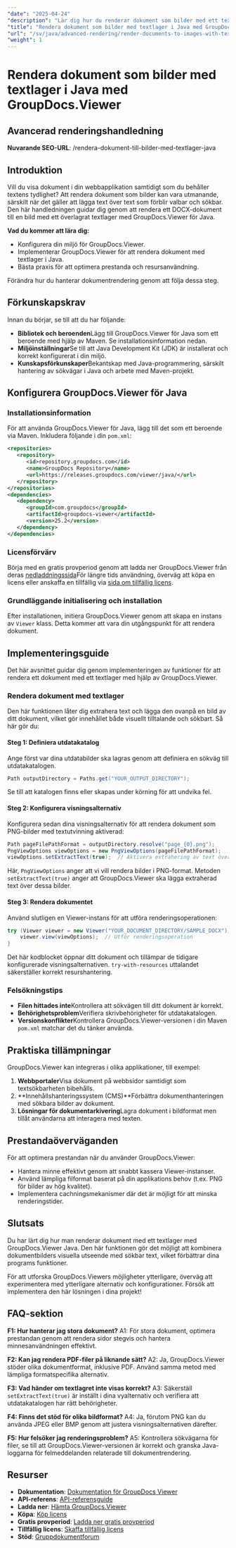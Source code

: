 ```yaml
---
"date": "2025-04-24"
"description": "Lär dig hur du renderar dokument som bilder med ett textlager i Java med GroupDocs.Viewer för förbättrad texttydlighet och sökbarhet."
"title": "Rendera dokument som bilder med textlager i Java med GroupDocs.Viewer"
"url": "/sv/java/advanced-rendering/render-documents-to-images-with-text-layer-java/"
"weight": 1
---
```


# Rendera dokument som bilder med textlager i Java med GroupDocs.Viewer
## Avancerad renderingshandledning
**Nuvarande SEO-URL**: /rendera-dokument-till-bilder-med-textlager-java

## Introduktion
Vill du visa dokument i din webbapplikation samtidigt som du behåller textens tydlighet? Att rendera dokument som bilder kan vara utmanande, särskilt när det gäller att lägga text över text som förblir valbar och sökbar. Den här handledningen guidar dig genom att rendera ett DOCX-dokument till en bild med ett överlagrat textlager med GroupDocs.Viewer för Java.

**Vad du kommer att lära dig:**
- Konfigurera din miljö för GroupDocs.Viewer.
- Implementerar GroupDocs.Viewer för att rendera dokument med textlager i Java.
- Bästa praxis för att optimera prestanda och resursanvändning.

Förändra hur du hanterar dokumentrendering genom att följa dessa steg.

## Förkunskapskrav
Innan du börjar, se till att du har följande:

- **Bibliotek och beroenden**Lägg till GroupDocs.Viewer för Java som ett beroende med hjälp av Maven. Se installationsinformation nedan.
- **Miljöinställningar**Se till att Java Development Kit (JDK) är installerat och korrekt konfigurerat i din miljö.
- **Kunskapsförkunskaper**Bekantskap med Java-programmering, särskilt hantering av sökvägar i Java och arbete med Maven-projekt.

## Konfigurera GroupDocs.Viewer för Java
### Installationsinformation
För att använda GroupDocs.Viewer för Java, lägg till det som ett beroende via Maven. Inkludera följande i din `pom.xml`:

```xml
<repositories>
   <repository>
      <id>repository.groupdocs.com</id>
      <name>GroupDocs Repository</name>
      <url>https://releases.groupdocs.com/viewer/java/</url>
   </repository>
</repositories>
<dependencies>
   <dependency>
      <groupId>com.groupdocs</groupId>
      <artifactId>groupdocs-viewer</artifactId>
      <version>25.2</version>
   </dependency>
</dependencies>
```

### Licensförvärv
Börja med en gratis provperiod genom att ladda ner GroupDocs.Viewer från deras [nedladdningssida](https://releases.groupdocs.com/viewer/java/)För längre tids användning, överväg att köpa en licens eller anskaffa en tillfällig via [sida om tillfällig licens](https://purchase.groupdocs.com/temporary-license/).

### Grundläggande initialisering och installation
Efter installationen, initiera GroupDocs.Viewer genom att skapa en instans av `Viewer` klass. Detta kommer att vara din utgångspunkt för att rendera dokument.

## Implementeringsguide
Det här avsnittet guidar dig genom implementeringen av funktioner för att rendera ett dokument med ett textlager med hjälp av GroupDocs.Viewer.

### Rendera dokument med textlager
Den här funktionen låter dig extrahera text och lägga den ovanpå en bild av ditt dokument, vilket gör innehållet både visuellt tilltalande och sökbart. Så här gör du:

#### Steg 1: Definiera utdatakatalog
Ange först var dina utdatabilder ska lagras genom att definiera en sökväg till utdatakatalogen.

```java
Path outputDirectory = Paths.get("YOUR_OUTPUT_DIRECTORY");
```

Se till att katalogen finns eller skapas under körning för att undvika fel.

#### Steg 2: Konfigurera visningsalternativ
Konfigurera sedan dina visningsalternativ för att rendera dokument som PNG-bilder med textutvinning aktiverad:

```java
Path pageFilePathFormat = outputDirectory.resolve("page_{0}.png");
PngViewOptions viewOptions = new PngViewOptions(pageFilePathFormat);
viewOptions.setExtractText(true);  // Aktivera extrahering av text över bilden
```

Här, `PngViewOptions` anger att vi vill rendera bilder i PNG-format. Metoden `setExtractText(true)` anger att GroupDocs.Viewer ska lägga extraherad text över dessa bilder.

#### Steg 3: Rendera dokumentet
Använd slutligen en Viewer-instans för att utföra renderingsoperationen:

```java
try (Viewer viewer = new Viewer("YOUR_DOCUMENT_DIRECTORY/SAMPLE_DOCX")) {
    viewer.view(viewOptions);  // Utför renderingsoperation
}
```

Det här kodblocket öppnar ditt dokument och tillämpar de tidigare konfigurerade visningsalternativen. `try-with-resources` uttalandet säkerställer korrekt resurshantering.

### Felsökningstips
- **Filen hittades inte**Kontrollera att sökvägen till ditt dokument är korrekt.
- **Behörighetsproblem**Verifiera skrivbehörigheter för utdatakatalogen.
- **Versionskonflikter**Kontrollera GroupDocs.Viewer-versionen i din Maven `pom.xml` matchar det du tänker använda.

## Praktiska tillämpningar
GroupDocs.Viewer kan integreras i olika applikationer, till exempel:
1. **Webbportaler**Visa dokument på webbsidor samtidigt som textsökbarheten bibehålls.
2. **Innehållshanteringssystem (CMS)**Förbättra dokumenthanteringen med sökbara bilder av dokument.
3. **Lösningar för dokumentarkivering**Lagra dokument i bildformat men tillåt användarna att interagera med texten.

## Prestandaöverväganden
För att optimera prestandan när du använder GroupDocs.Viewer:
- Hantera minne effektivt genom att snabbt kassera Viewer-instanser.
- Använd lämpliga filformat baserat på din applikations behov (t.ex. PNG för bilder av hög kvalitet).
- Implementera cachningsmekanismer där det är möjligt för att minska renderingstider.

## Slutsats
Du har lärt dig hur man renderar dokument med ett textlager med GroupDocs.Viewer Java. Den här funktionen gör det möjligt att kombinera dokumentbilders visuella utseende med sökbar text, vilket förbättrar dina programs funktioner.

För att utforska GroupDocs.Viewers möjligheter ytterligare, överväg att experimentera med ytterligare alternativ och konfigurationer. Försök att implementera den här lösningen i dina projekt!

## FAQ-sektion
**F1: Hur hanterar jag stora dokument?**
A1: För stora dokument, optimera prestandan genom att rendera sidor stegvis och hantera minnesanvändningen effektivt.

**F2: Kan jag rendera PDF-filer på liknande sätt?**
A2: Ja, GroupDocs.Viewer stöder olika dokumentformat, inklusive PDF. Använd samma metod med lämpliga formatspecifika alternativ.

**F3: Vad händer om textlagret inte visas korrekt?**
A3: Säkerställ `setExtractText(true)` är inställt i dina vyalternativ och verifiera att utdatakatalogen har rätt behörigheter.

**F4: Finns det stöd för olika bildformat?**
A4: Ja, förutom PNG kan du använda JPEG eller BMP genom att justera visningsalternativen därefter.

**F5: Hur felsöker jag renderingsproblem?**
A5: Kontrollera sökvägarna för filer, se till att GroupDocs.Viewer-versionen är korrekt och granska Java-loggarna för felmeddelanden relaterade till dokumentrendering.

## Resurser
- **Dokumentation**: [Dokumentation för GroupDocs Viewer](https://docs.groupdocs.com/viewer/java/)
- **API-referens**: [API-referensguide](https://reference.groupdocs.com/viewer/java/)
- **Ladda ner**: [Hämta GroupDocs.Viewer](https://releases.groupdocs.com/viewer/java/)
- **Köpa**: [Köp licens](https://purchase.groupdocs.com/buy)
- **Gratis provperiod**: [Ladda ner gratis provperiod](https://releases.groupdocs.com/viewer/java/)
- **Tillfällig licens**: [Skaffa tillfällig licens](https://purchase.groupdocs.com/temporary-license/)
- **Stöd**: [Gruppdokumentforum](https://forum.groupdocs.com/c/viewer/9)